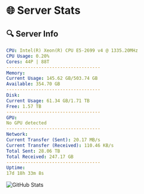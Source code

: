 # 🌐 Server Stats
## 🔍 Server Info
```yaml
CPU: Intel(R) Xeon(R) CPU E5-2699 v4 @ 1335.20MHz
CPU Usage: 0.20%
Cores: 44P | 88T
-----------------------------------
Memory:
Current Usage: 145.62 GB/503.74 GB
Available: 354.70 GB
-----------------------------------
Disk:
Current Usage: 61.34 GB/1.71 TB
Free: 1.57 TB
-----------------------------------
GPU:
No GPU detected
-----------------------------------
Network:
Current Transfer (Sent): 20.17 MB/s
Current Transfer (Received): 110.46 KB/s
Total Sent: 28.06 TB
Total Received: 247.17 GB
-----------------------------------
Uptime:
17d 18h 33m 8s
```
![GitHub Stats](https://img.shields.io/badge/Updated-2025-03-25_15:55:57-blue)